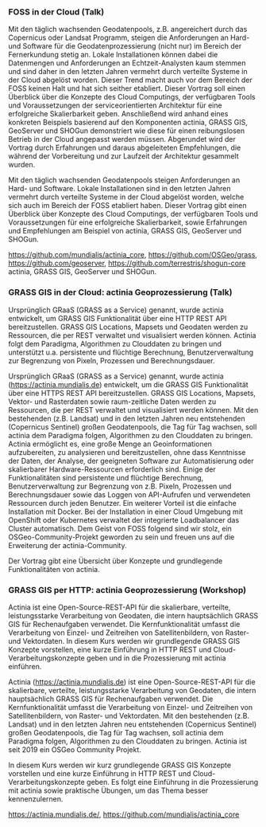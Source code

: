 ### FOSS in der Cloud (Talk)


Mit den täglich wachsenden Geodatenpools, z.B. angereichert durch das Copernicus oder Landsat Programm, steigen die Anforderungen an Hard- und Software für die Geodatenprozessierung (nicht nur) im Bereich der Fernerkundung stetig an. Lokale Installationen können dabei die Datenmengen und Anforderungen an Echtzeit-Analysten kaum stemmen und sind daher in den letzten Jahren vermehrt durch verteilte Systeme in der Cloud abgelöst worden. Dieser Trend macht auch vor dem Bereich der FOSS keinen Halt und hat sich seither etabliert.
Dieser Vortrag soll einen Überblick über die Konzepte des Cloud Computings, der verfügbaren Tools und Voraussetzungen der serviceorientierten Architektur für eine erfolgreiche Skalierbarkeit geben. Anschließend wird anhand eines konkreten Beispiels basierend auf den Komponenten actinia, GRASS GIS, GeoServer und SHOGun demonstriert wie diese für einen reibungslosen Betrieb in der Cloud angepasst werden müssen. Abgerundet wird der Vortrag durch Erfahrungen und daraus abgeleiteten Empfehlungen, die während der Vorbereitung und zur Laufzeit der Architektur gesammelt wurden.


Mit den täglich wachsenden Geodatenpools steigen Anforderungen an Hard- und Software. Lokale Installationen sind in den letzten Jahren vermehrt durch verteilte Systeme in der Cloud abgelöst worden, welche sich auch im Bereich der FOSS etabliert haben.
Dieser Vortrag gibt einen Überblick über Konzepte des Cloud Computings, der verfügbaren Tools und Voraussetzungen für eine erfolgreiche Skalierbarkeit, sowie Erfahrungen und Empfehlungen am Beispiel von actinia, GRASS GIS, GeoServer und SHOGun.


https://github.com/mundialis/actinia_core, https://github.com/OSGeo/grass, https://github.com/geoserver, https://github.com/terrestris/shogun-core
actinia, GRASS GIS, GeoServer und SHOGun.



### GRASS GIS in der Cloud: actinia Geoprozessierung (Talk)


Ursprünglich GRaaS (GRASS as a Service) genannt, wurde actinia entwickelt, um GRASS GIS Funktionalität über eine HTTP REST API bereitzustellen. GRASS GIS Locations, Mapsets und Geodaten werden zu Ressourcen, die per REST verwaltet und visualisiert werden können. Actinia folgt dem Paradigma, Algorithmen zu Clouddaten zu bringen und unterstützt u.a. persistente und flüchtige Berechnung, Benutzerverwaltung zur Begrenzung von Pixeln, Prozessen und Berechnungsdauer.


Ursprünglich GRaaS (GRASS as a Service) genannt, wurde actinia (https://actinia.mundialis.de) entwickelt, um die GRASS GIS Funktionalität über eine HTTPS REST API bereitzustellen. GRASS GIS Locations, Mapsets, Vektor- und Rasterdaten sowie raum-zeitliche Daten werden zu Ressourcen, die per REST verwaltet und visualisiert werden können. Mit den bestehenden (z.B. Landsat) und in den letzten Jahren neu entstehenden (Copernicus Sentinel) großen Geodatenpools, die Tag für Tag wachsen, soll actinia dem Paradigma folgen, Algorithmen zu den Clouddaten zu bringen. Actinia ermöglicht es, eine große Menge an Geoinformationen aufzubereiten, zu analysieren und bereitzustellen, ohne dass Kenntnisse der Daten, der Analyse, der geeigneten Software zur Automatisierung oder skalierbarer Hardware-Ressourcen erforderlich sind.
Einige der Funktionalitäten sind persistente und flüchtige Berechnung, Benutzerverwaltung zur Begrenzung von z.B. Pixeln, Prozessen und Berechnungsdauer sowie das Loggen von API-Aufrufen und verwendeten Ressourcen durch jeden Benutzer. Ein weiterer Vorteil ist die einfache Installation mit Docker. Bei der Installation in einer Cloud Umgebung mit OpenShift oder Kubernetes verwaltet der integrierte Loadbalancer das Cluster automatisch.
Dem Geist von FOSS folgend sind wir stolz, ein OSGeo-Community-Projekt geworden zu sein und freuen uns auf die Erweiterung der actinia-Community.

Der Vortrag gibt eine Übersicht über Konzepte und grundlegende Funktionalitäten von actinia.



### GRASS GIS per HTTP: actinia Geoprozessierung (Workshop)


Actinia ist eine Open-Source-REST-API für die skalierbare, verteilte, leistungsstarke Verarbeitung von Geodaten, die intern hauptsächlich GRASS GIS für Rechenaufgaben verwendet. Die Kernfunktionalität umfasst die Verarbeitung von Einzel- und Zeitreihen von Satellitenbildern, von Raster- und Vektordaten. In diesem Kurs werden wir grundlegende GRASS GIS Konzepte vorstellen, eine kurze Einführung in HTTP REST und Cloud-Verarbeitungskonzepte geben und in die Prozessierung mit actinia einführen.


Actinia (https://actinia.mundialis.de) ist eine Open-Source-REST-API für die skalierbare, verteilte, leistungsstarke Verarbeitung von Geodaten, die intern hauptsächlich GRASS GIS für Rechenaufgaben verwendet. Die Kernfunktionalität umfasst die Verarbeitung von Einzel- und Zeitreihen von Satellitenbildern, von Raster- und Vektordaten. Mit den bestehenden (z.B. Landsat) und in den letzten Jahren neu entstehenden (Copernicus Sentinel) großen Geodatenpools, die Tag für Tag wachsen, soll actinia dem Paradigma folgen, Algorithmen zu den Clouddaten zu bringen. Actinia ist seit 2019 ein OSGeo Community Projekt.

In diesem Kurs werden wir kurz grundlegende GRASS GIS Konzepte vorstellen und eine kurze Einführung in HTTP REST und Cloud-Verarbeitungskonzepte geben. Es folgt eine Einführung in die Prozessierung mit actinia sowie praktische Übungen, um das Thema besser kennenzulernen.

https://actinia.mundialis.de/, https://github.com/mundialis/actinia_core
